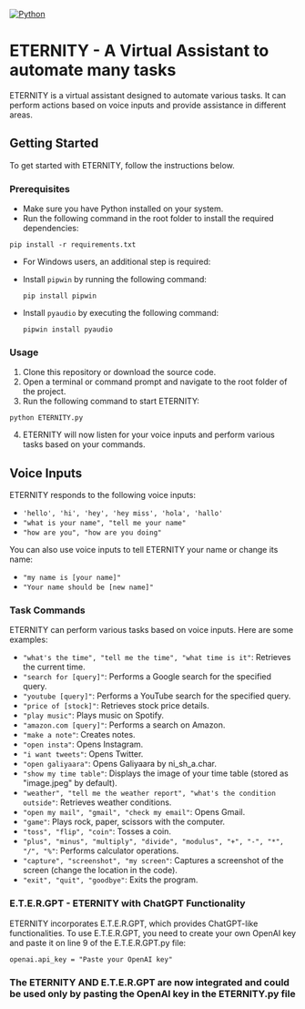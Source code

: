 [![Python](https://img.shields.io/badge/python-3670A0?style=for-the-badge&logo=python&logoColor=ffdd54)](https://www.python.org/)

# ETERNITY - A Virtual Assistant to automate many tasks

ETERNITY is a virtual assistant designed to automate various tasks. It can perform actions based on voice inputs and provide assistance in different areas.

## Getting Started

To get started with ETERNITY, follow the instructions below.

### Prerequisites

- Make sure you have Python installed on your system.
- Run the following command in the root folder to install the required dependencies:

```
pip install -r requirements.txt
```

- For Windows users, an additional step is required:
- Install `pipwin` by running the following command:

  ```
  pip install pipwin
  ```

- Install `pyaudio` by executing the following command:

  ```
  pipwin install pyaudio
  ```

### Usage

1. Clone this repository or download the source code.
2. Open a terminal or command prompt and navigate to the root folder of the project.
3. Run the following command to start ETERNITY:

```
python ETERNITY.py
```

4. ETERNITY will now listen for your voice inputs and perform various tasks based on your commands.

## Voice Inputs

ETERNITY responds to the following voice inputs:

- `'hello', 'hi', 'hey', 'hey miss', 'hola', 'hallo'`
- `"what is your name", "tell me your name"`
- `"how are you", "how are you doing"`

You can also use voice inputs to tell ETERNITY your name or change its name:

- `"my name is [your name]"`
- `"Your name should be [new name]"`

### Task Commands

ETERNITY can perform various tasks based on voice inputs. Here are some examples:

- `"what's the time", "tell me the time", "what time is it"`: Retrieves the current time.
- `"search for [query]"`: Performs a Google search for the specified query.
- `"youtube [query]"`: Performs a YouTube search for the specified query.
- `"price of [stock]"`: Retrieves stock price details.
- `"play music"`: Plays music on Spotify.
- `"amazon.com [query]"`: Performs a search on Amazon.
- `"make a note"`: Creates notes.
- `"open insta"`: Opens Instagram.
- `"i want tweets"`: Opens Twitter.
- `"open galiyaara"`: Opens Galiyaara by ni_sh_a.char.
- `"show my time table"`: Displays the image of your time table (stored as "image.jpeg" by default).
- `"weather", "tell me the weather report", "what's the condition outside"`: Retrieves weather conditions.
- `"open my mail", "gmail", "check my email"`: Opens Gmail.
- `"game"`: Plays rock, paper, scissors with the computer.
- `"toss", "flip", "coin"`: Tosses a coin.
- `"plus", "minus", "multiply", "divide", "modulus", "+", "-", "*", "/", "%"`: Performs calculator operations.
- `"capture", "screenshot", "my screen"`: Captures a screenshot of the screen (change the location in the code).
- `"exit", "quit", "goodbye"`: Exits the program.

### E.T.E.R.GPT - ETERNITY with ChatGPT Functionality

ETERNITY incorporates E.T.E.R.GPT, which provides ChatGPT-like functionalities. To use E.T.E.R.GPT, you need to create your own OpenAI key and paste it on line 9 of the E.T.E.R.GPT.py file:

```
openai.api_key = "Paste your OpenAI key"
```

### The ETERNITY AND E.T.E.R.GPT are now integrated and could be used only by pasting the OpenAI key in the ETERNITY.py file
